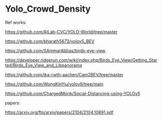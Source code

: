# Yolo_Crowd_Density 



 
Ref works:

https://github.com/AILab-CVC/YOLO-World/tree/master 

https://github.com/bharath5673/yolov5_BEV

https://github.com/SAmmarAbbas/birds-eye-view

https://developer.ridgerun.com/wiki/index.php/Birds_Eye_View/Getting_Started/Birds_Eye_View_and_Libpanorama

https://github.com/ika-rwth-aachen/Cam2BEV/tree/master

https://github.com/WongKinYiu/yolov9/tree/main

https://github.com/ChargedMonk/Social-Distancing-using-YOLOv5

papers:

https://arxiv.org/ftp/arxiv/papers/2104/2104.10891.pdf
